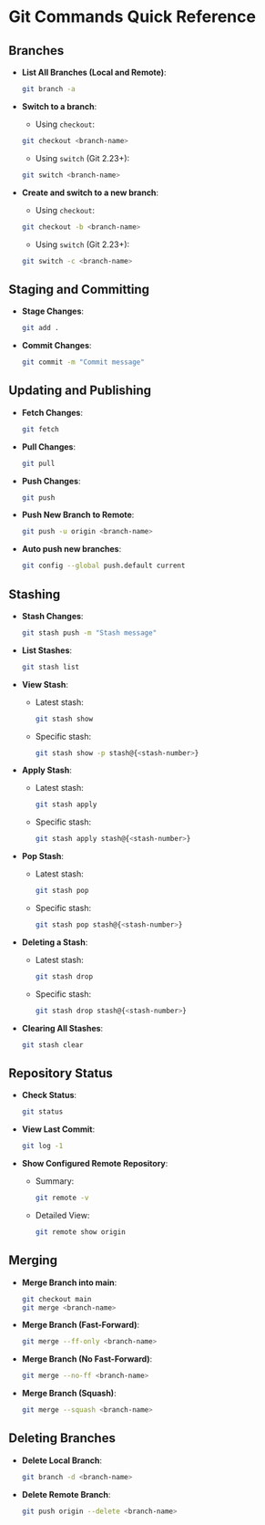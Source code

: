 # Git Commands Quick Reference

## Branches

- **List All Branches (Local and Remote)**:

  ```bash
  git branch -a
  ```

- **Switch to a branch**:

  - Using `checkout`:

  ```bash
  git checkout <branch-name>
  ```

  - Using `switch` (Git 2.23+):

  ```bash
  git switch <branch-name>
  ```

- **Create and switch to a new branch**:

  - Using `checkout`:

  ```bash
  git checkout -b <branch-name>
  ```

  - Using `switch` (Git 2.23+):

  ```bash
  git switch -c <branch-name>
  ```

## Staging and Committing

- **Stage Changes**:

  ```bash
  git add .
  ```

- **Commit Changes**:

  ```bash
  git commit -m "Commit message"
  ```

## Updating and Publishing

- **Fetch Changes**:

  ```bash
  git fetch
  ```

- **Pull Changes**:

  ```bash
  git pull
  ```

- **Push Changes**:

  ```bash
  git push
  ```

- **Push New Branch to Remote**:

  ```bash
  git push -u origin <branch-name>
  ```

- **Auto push new branches**:

  ```bash
  git config --global push.default current
  ```

## Stashing

- **Stash Changes**:

  ```bash
  git stash push -m "Stash message"
  ```

- **List Stashes**:

  ```bash
  git stash list
  ```

- **View Stash**:

  - Latest stash:

    ```bash
    git stash show
    ```

  - Specific stash:

    ```bash
    git stash show -p stash@{<stash-number>}
    ```

- **Apply Stash**:

  - Latest stash:

    ```bash
    git stash apply
    ```

  - Specific stash:

    ```bash
    git stash apply stash@{<stash-number>}
    ```

- **Pop Stash**:

  - Latest stash:

    ```bash
    git stash pop
    ```

  - Specific stash:

    ```bash
    git stash pop stash@{<stash-number>}
    ```

- **Deleting a Stash**:

  - Latest stash:

    ```bash
    git stash drop
    ```

  - Specific stash:

    ```bash
    git stash drop stash@{<stash-number>}
    ```

- **Clearing All Stashes**:

  ```bash
  git stash clear
  ```

## Repository Status

- **Check Status**:

  ```bash
  git status
  ```

- **View Last Commit**:

  ```bash
  git log -1
  ```

- **Show Configured Remote Repository**:

  - Summary:

    ```bash
    git remote -v
    ```

  - Detailed View:

    ```bash
    git remote show origin
    ```

## Merging

- **Merge Branch into main**:

  ```bash
  git checkout main
  git merge <branch-name>
  ```

- **Merge Branch (Fast-Forward)**:

  ```bash
  git merge --ff-only <branch-name>
  ```

- **Merge Branch (No Fast-Forward)**:

  ```bash
  git merge --no-ff <branch-name>
  ```

- **Merge Branch (Squash)**:

  ```bash
  git merge --squash <branch-name>
  ```

## Deleting Branches

- **Delete Local Branch**:

  ```bash
  git branch -d <branch-name>
  ```

- **Delete Remote Branch**:

  ```bash
  git push origin --delete <branch-name>
  ```
